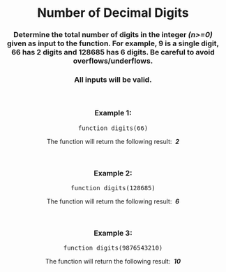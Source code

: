 <div align = 'center'>

# Number of Decimal Digits

</div>

<div align = 'center'>

<h3>Determine the total number of digits in the integer <em>(n>=0)</em> given as input to the function. For example, 9 is a single digit, 66 has 2 digits and 128685 has 6 digits. Be careful to avoid overflows/underflows.</h3>

<h3>All inputs will be valid.</h3>

<br>

<h3>Example 1:</h3>

<pre>function digits(66)</pre>

<p>The function will return the following result: &nbsp;<strong><em>2</em></strong></p>

<br>

<h3>Example 2:</h3>

<pre>function digits(128685)</pre>

<p>The function will return the following result: &nbsp;<strong><em>6</em></strong></p>

<br>

<h3>Example 3:</h3>

<pre>function digits(9876543210)</pre>

<p>The function will return the following result: &nbsp;<strong><em>10</em></strong></p>

</div>

